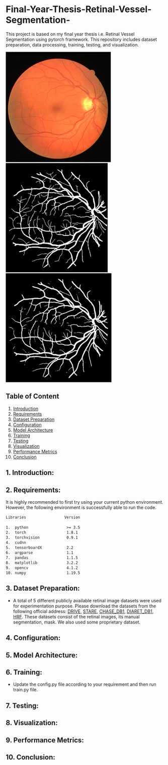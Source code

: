 # Final-Year-Thesis-Retinal-Vessel-Segmentation-
This project is based on my final year thesis i.e. Retinal Vessel Segmentation using pytorch framework. This repository includes dataset preparation, data processing, training, testing, and visualization.

![](Readme/Retinal_Image.png)  ![](Readme/Segmentation_GT.png)  ![](Readme/Segmentation_Prediction.png)

## Table of Content
1. [Introduction](#introduction)
2. [Requirements](#requirements)
3. [Dataset Preparation](#dataset)
4. [Configuration](#config)
5. [Model Architecture](#model)
6. [Training](#training)
7. [Testing](#testing)
8. [Visualization](#visualization)
9. [Performance Metrics](#performance)
10. [Conclusion](#conclusion)

## 1. Introduction: <a name="introduction"></a>

## 2. Requirements: <a name="requirements"></a>
It is highly recommended to first try using your current python environment. However, the following environment is successfully able to run the code.

```
Libraries                 Version

1.  python                 >= 3.5
2.  torch                  1.8.1
3.  torchvision            0.9.1
4.  cudnn
5.  tensorboardX           2.2
6.  argparse               1.1
7.  pandas                 1.1.5
8.  matplotlib             3.2.2
9.  opencv                 4.1.2
10. numpy                  1.19.5
```


## 3. Dataset Preparation: <a name="dataset"></a>
* A total of 5 different publicly available retinal image datasets were used for experimentation purpose. Please download the datasets from the following official address: [DRIVE](https://drive.grand-challenge.org/), [STARE]( https://cecas.clemson.edu/~ahoover/stare/), [CHASE_DB1]( https://blogs.kingston.ac.uk/retinal/chasedb1/), [DIARET_DB1](http://www.it.lut.fi/project/imageret/diaretdb1/), [HRF]( https://www5.cs.fau.de/research/data/fundus-images/). These datasets consist of the retinal images, its manual segmentation, mask. We also used some proprietary dataset.

## 4. Configuration: <a name="config"></a>

## 5. Model Architecture: <a name="model"></a>

## 6. Training: <a name="training"></a>
* Update the config.py file according to your requirement and then run train.py file. 


## 7. Testing: <a name="testing"></a>

## 8. Visualization: <a name="visualization"></a>

## 9. Performance Metrics: <a name="performance"></a>

## 10. Conclusion: <a name="conclusion"></a>
